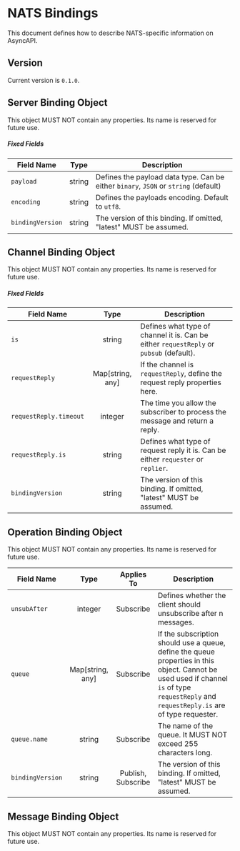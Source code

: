 # NATS Bindings

This document defines how to describe NATS-specific information on AsyncAPI.

<a name="version"></a>

## Version

Current version is `0.1.0`.

<a name="server"></a>

## Server Binding Object

This object MUST NOT contain any properties. Its name is reserved for future use.

##### Fixed Fields

| Field Name                                                       |  Type  | Description                                                                         |
|------------------------------------------------------------------|:------:|-------------------------------------------------------------------------------------|
| <a name="serverBindingObjectPayload"></a>`payload`               | string | Defines the payload data type. Can be either `binary`, `JSON` or `string` (default) |
| <a name="serverBindingObjectEncoding"></a>`encoding`             | string | Defines the payloads encoding. Default to `utf8`.                                   |
| <a name="serverBindingObjectBindingVersion"></a>`bindingVersion` | string | The version of this binding. If omitted, "latest" MUST be assumed.                  |

<a name="channel"></a>

## Channel Binding Object

<a name="operation"></a>

This object MUST NOT contain any properties. Its name is reserved for future use.

##### Fixed Fields

| Field Name                                                                   |       Type       | Description                                                                             |
|------------------------------------------------------------------------------|:----------------:|-----------------------------------------------------------------------------------------|
| <a name="channelBindingObjectIs"></a>`is`                                    |      string      | Defines what type of channel it is. Can be either `requestReply` or `pubsub` (default). |
| <a name="channelBindingObjectRequestReply"></a>`requestReply`                | Map[string, any] | If the channel is `requestReply`, define the request reply properties here.             |
| <a name="channelBindingObjectRequestReplyTimeout"></a>`requestReply.timeout` |     integer      | The time you allow the subscriber to process the message and return a reply.            |
| <a name="channelBindingObjectRequestReplyIs"></a>`requestReply.is`           |      string      | Defines what type of request reply it is. Can be either `requester` or `replier`.       |
| <a name="channelBindingObjectBindingVersion"></a>`bindingVersion`            |      string      | The version of this binding. If omitted, "latest" MUST be assumed.                      |

## Operation Binding Object

<a name="message"></a>
This object MUST NOT contain any properties. Its name is reserved for future use.

| Field Name                                                          |       Type       |     Applies To     | Description                                                                                                                                                                                 |
|---------------------------------------------------------------------|:----------------:|:------------------:|---------------------------------------------------------------------------------------------------------------------------------------------------------------------------------------------|
| <a name="operationBindingObjectUnsubAfter"></a>`unsubAfter`         |     integer      |     Subscribe      | Defines whether the client should unsubscribe after n messages.                                                                                                                             |
| <a name="operationBindingObjectQueue"></a>`queue`                   | Map[string, any] |     Subscribe      | If the subscription should use a queue, define the queue properties in this object. Cannot be used used if channel `is` of type `requestReply` and `requestReply.is` are of type requester. |
| <a name="operationBindingObjectQueueName"></a>`queue.name`          |      string      |     Subscribe      | The name of the queue. It MUST NOT exceed 255 characters long.                                                                                                                              |
| <a name="operationBindingObjectBindingVersion"></a>`bindingVersion` |      string      | Publish, Subscribe | The version of this binding. If omitted, "latest" MUST be assumed.                                                                                                                          |

## Message Binding Object

This object MUST NOT contain any properties. Its name is reserved for future use.
